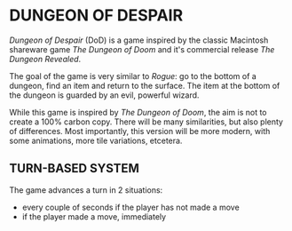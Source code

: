 # DUNGEON OF DESPAIR

*Dungeon of Despair* (DoD) is a game inspired by the classic Macintosh shareware game *The Dungeon of Doom* and it's commercial release *The Dungeon Revealed*.

The goal of the game is very similar to *Rogue*: go to the bottom of a dungeon, find an item and return to the surface. The item at the bottom of the dungeon is guarded by an evil, powerful wizard.

While this game is inspired by *The Dungeon of Doom*, the aim is not to create a 100% carbon copy. There will be many similarities, but also plenty of differences. Most importantly, this version will be more modern, with some animations, more tile variations, etcetera.

## TURN-BASED SYSTEM

The game advances a turn in 2 situations:

- every couple of seconds if the player has not made a move
- if the player made a move, immediately



